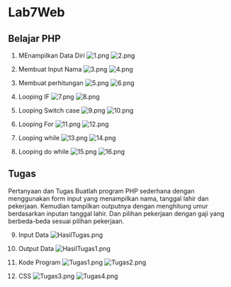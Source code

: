 # Lab7Web

## Belajar PHP
1. MEnampilkan Data Diri
![1.png](Gambar/1.png)
![2.png](Gambar/2.png)



2. Membuat Input Nama
![3.png](Gambar/3.png)
![4.png](Gambar/4.png)



3. Membuat perhitungan
![5.png](Gambar/5.png)
![6.png](Gambar/6.png)



4. Looping IF
![7.png](Gambar/7.png)
![8.png](Gambar/8.png)



5. Looping Switch case
![9.png](Gambar/9.png)
![10.png](Gambar/10.png)



6. Looping For
![11.png](Gambar/11.png)
![12.png](Gambar/12.png)



7. Looping while
![13.png](Gambar/13.png)
![14.png](Gambar/14.png)



8. Looping do while
![15.png](Gambar/15.png)
![16.png](Gambar/16.png)



## Tugas
Pertanyaan dan Tugas
Buatlah program PHP sederhana dengan menggunakan form input yang menampilkan nama, tanggal lahir dan pekerjaan. Kemudian tampilkan outputnya dengan menghitung umur berdasarkan inputan tanggal lahir. Dan pilihan pekerjaan dengan gaji yang berbeda-beda sesuai pilihan pekerjaan.


9. Input Data
![HasilTugas.png](Gambar/HasilTugas.png)


10. Output Data
![HasilTugas1.png](Gambar/HasilTugas1.png)



11. Kode Program 
![Tugas1.png](Gambar/Tugas1.png)
![Tugas2.png](Gambar/Tugas2.png)



12. CSS 
![Tugas3.png](Gambar/Tugas3.png)
![Tugas4.png](Gambar/Tugas4.png)